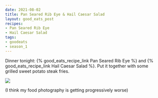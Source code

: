 ```yaml
---
date: 2021-08-02
title: Pan Seared Rib Eye & Hail Caesar Salad
layout: good_eats_post
recipes:
- Pan Seared Rib Eye
- Hail Caesar Salad
tags:
- goodeats
- season_1
---
```


Dinner tonight: {% good_eats_recipe_link Pan Seared Rib Eye %} and {% good_eats_recipe_link Hail Caesar Salad %}. Put it together with some grilled sweet potato steak fries.

<a href="https://photos.google.com/photo/AF1QipMJINVUyBFj1N2-9Gb9tn-2sUY5MGKZSkkKH1Eb"><img src="https://lh3.googleusercontent.com/qcgsbdjWJUSJkTBqLpPphDUK9s__ccu58V7fPMw8lvgbyCAi88sTu7JUKWMnWpRNxO51b_AFVsp2ZDGeNea04lT8uxgl62WFKFKqdU8JKDorBjiTX_Hg3-X56AWjHVRfTavNF6HYAR2A4VdpFh1D6gs5eZsCkcGgg-GSEz9CPDAImQtQoLrqClBTi_gHfC_AaaKPla4c2jtpylEl4U63BeAUDfMudXuuG8Tfw38QA069gTmIeYr5BAkC8QWEp4e7K8yvISRI5CM1SOwSRD4CdMDeB7zMpxxHjZGB8SpEWjbZRn4lj3LDyOEwCYlwtxCuaa1_LbX0EmTV8gAMGAne9M0u19yc0WpS7Z2OsJJ_8n-v1ze4Ihz6NmdxxwrpzfD4kBMQL7lOxcU_fiulpvLjGCfEVyMBiDXyx1yjbK03-ZUxxIVSkLrDZ6NbOfH9-QeFQiR0cHnAtaB3aLszk-SJGdtHcfmWYVhaho63iu11_A9Nq8HzswtC4MyGv5rY0spTIanCQwM9-I1iGF5PfPfOsvWiBpGLT16uNw6cCcxJRpJUid-InuNGdAPGTOx8XaITwxcGUAaSykbqJFbeTYCmRtv9xizKyPU2uW20LRBiZp0Za8yndu1d5GOpvyfwTBjiV_E9TK8VWeginv_tfytgJIylKmkfErT19EI8nyB8RjX_o07Wi2VIs0RXIgwN8A8Zn6XxwhijRKY7quLIaeUy-8QF=w500-no" /></a>

(I think my food photography is getting progressively worse)

